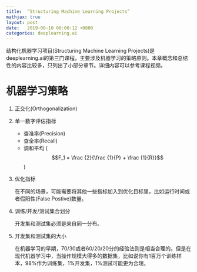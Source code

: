 ```yaml
---
title:  “Structuring Machine Learning Projects”
mathjax: true
layout: post
date:   2019-08-10 08:00:12 +0800
categories: deeplearning.ai
---
```


结构化机器学习项目(Structuring Machine Learning Projects)是deeplearning.ai的第三门课程，主要涉及机器学习的策略原则。本章概念和总结性的内容比较多，只列出了小部分章节。详细内容可以参考课程视频。


# 机器学习策略

1. 正交化(Orthogonalization)

2. 单一数字评估指标

    * 查准率(Precision)
    * 查全率(Recall)
    * 调和平均 ($$F_1 = \frac {2}{\frac {1}{P} + \frac {1}{R}}$$)

3. 优化指标

    在不同的场景，可能需要将其他一些指标加入到优化目标里，比如运行时间或者假阳性(False Postive)数量。

4. 训练/开发/测试集合划分

    开发集和测试集必须是来自同一分布。

5. 开发集和测试集的大小

    在机器学习的早期，70/30或者60/20/20分的经验法则是相当合理的。但是在现代机器学习中，当操作规模大得多的数据集，比如说你有1百万个训练样本，98%作为训练集，1%开发集，1%测试可能更为合理。
